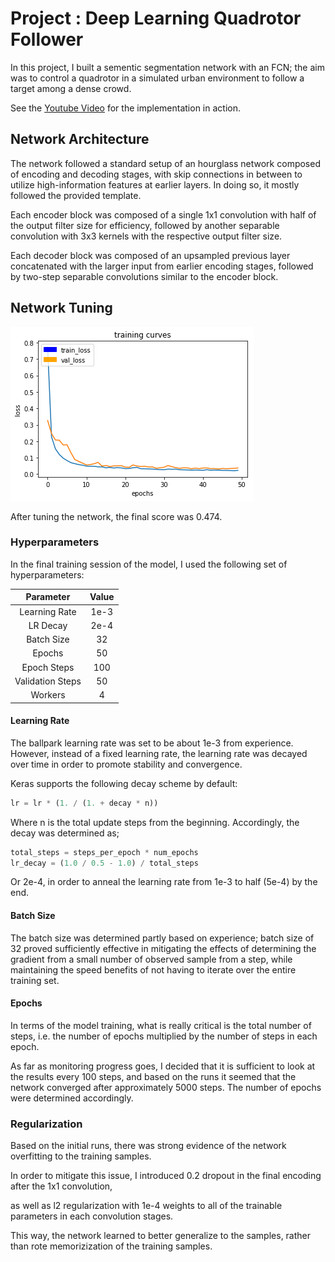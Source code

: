 # Project : Deep Learning Quadrotor Follower

In this project, I built a sementic segmentation network with an FCN; the aim was to control a quadrotor in a simulated urban environment to follow a target among a dense crowd.

See the [Youtube Video](https://youtu.be/HBVXjhB7Al4) for the implementation in action.

## Network Architecture

The network followed a standard setup of an hourglass network composed of encoding and decoding stages,
with skip connections in between to utilize high-information features at earlier layers. In doing so, it mostly followed the provided template.

Each encoder block was composed of a single 1x1 convolution with half of the output filter size for efficiency,
followed by another separable convolution with 3x3 kernels with the respective output filter size.

Each decoder block was composed of an upsampled previous layer concatenated with the larger input from earlier encoding stages,
followed by two-step separable convolutions similar to the encoder block.

## Network Tuning

![figs/train.png](figs/train.png)

After tuning the network, the final score was 0.474.

### Hyperparameters

In the final training session of the model, I used the following set of hyperparameters:

| Parameter        | Value |
|:----------------:|:-----:|
| Learning Rate    | 1e-3  |
| LR Decay         | 2e-4  |
| Batch Size       | 32    |
| Epochs           | 50    |
| Epoch Steps      | 100   |
| Validation Steps | 50    |
| Workers          | 4     |

#### Learning Rate

The ballpark learning rate was set to be about 1e-3 from experience. However, instead of a fixed learning rate, the learning rate was decayed over time in order to promote stability and convergence.

Keras supports the following decay scheme by default:

```python
lr = lr * (1. / (1. + decay * n))
```

Where n is the total update steps from the beginning.
Accordingly, the decay was determined as;

```python
total_steps = steps_per_epoch * num_epochs
lr_decay = (1.0 / 0.5 - 1.0) / total_steps
```

Or 2e-4, in order to anneal the learning rate from 1e-3 to half (5e-4) by the end.

#### Batch Size

The batch size was determined partly based on experience; batch size of 32 proved sufficiently effective in mitigating the effects of determining the gradient from a small number of observed sample from a step, while maintaining the speed benefits of not having to iterate over the entire training set.

#### Epochs

In terms of the model training, what is really critical is the total number of steps, i.e. the number of epochs multiplied by the number of steps in each epoch.

As far as monitoring progress goes, I decided that it is sufficient to look at the results every 100 steps, and based on the runs it seemed that the network converged after approximately 5000 steps. The number of epochs were determined accordingly.


### Regularization

Based on the initial runs, there was strong evidence of the network overfitting to the training samples.

In order to mitigate this issue, I introduced 0.2 dropout in the final encoding after the 1x1 convolution,

as well as l2 regularization with 1e-4 weights to all of the trainable parameters in each convolution stages.

This way, the network learned to better generalize to the samples, rather than rote memorizization of the training samples.